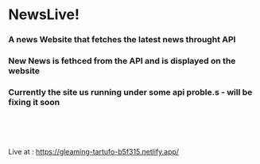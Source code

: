 # NewsLive!

### A news Website that fetches the latest news throught API <br>
### New News is fethced from the API and is displayed on the website
### <b> Currently the site us running under some api proble.s - will be fixing it soon </b>
<br>
<br>
<br>

Live at : https://gleaming-tartufo-b5f315.netlify.app/
